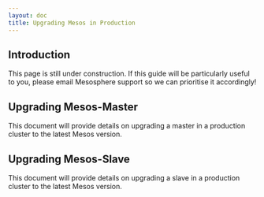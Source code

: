 ```yaml
---
layout: doc
title: Upgrading Mesos in Production
---
```



## Introduction

This page is still under construction. If this guide will be particularly useful to you, please email Mesosphere support so we can prioritise it accordingly!

<a name="master-upgrade" ></a>
## Upgrading Mesos-Master
This document will provide details on upgrading a master in a production cluster to the latest Mesos version.


<a name="slave-upgrade" ></a>
## Upgrading Mesos-Slave
This document will provide details on upgrading a slave in a production cluster to the latest Mesos version.
